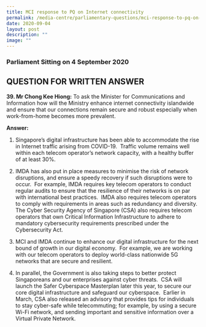```yaml
---
title: MCI response to PQ on Internet connectivity
permalink: /media-centre/parliamentary-questions/mci-response-to-pq-on-internet-connectivity/
date: 2020-09-04
layout: post
description: ""
image: ""
---
```

### Parliament Sitting on 4 September 2020

QUESTION FOR WRITTEN ANSWER
---------------------------

  
**39. Mr Chong Kee Hiong:** To ask the Minister for Communications and Information how will the Ministry enhance internet connectivity islandwide and ensure that our connections remain secure and robust especially when work-from-home becomes more prevalent.   
  
**Answer:**

1. Singapore’s digital infrastructure has been able to accommodate the rise in Internet traffic arising from COVID-19.  Traffic volume remains well within each telecom operator’s network capacity, with a healthy buffer of at least 30%.  
  
2. IMDA has also put in place measures to minimise the risk of network disruptions, and ensure a speedy recovery if such disruptions were to occur.  For example, IMDA requires key telecom operators to conduct regular audits to ensure that the resilience of their networks is on par with international best practices.  IMDA also requires telecom operators to comply with requirements in areas such as redundancy and diversity.  The Cyber Security Agency of Singapore (CSA) also requires telecom operators that own Critical Information Infrastructure to adhere to mandatory cybersecurity requirements prescribed under the Cybersecurity Act.   
  
3. MCI and IMDA continue to enhance our digital infrastructure for the next bound of growth in our digital economy.  For example, we are working with our telecom operators to deploy world-class nationwide 5G networks that are secure and resilient.   
  
4. In parallel, the Government is also taking steps to better protect Singaporeans and our enterprises against cyber threats.  CSA will launch the Safer Cyberspace Masterplan later this year, to secure our core digital infrastructure and safeguard our cyberspace.  Earlier in March, CSA also released an advisory that provides tips for individuals to stay cyber-safe while telecommuting; for example, by using a secure Wi-Fi network, and sending important and sensitive information over a Virtual Private Network.